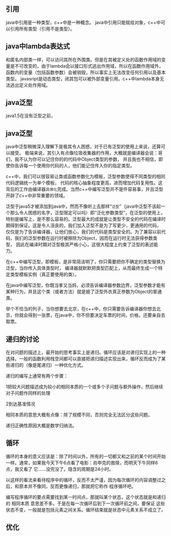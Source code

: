 ## 引用

java中引用是一种类型，c++中是一种概念。
java中引用只能赋给对象，c++中可以引用所有类型（引用不是类型）。


## java中lambda表达式

和匿名内部类一样，可以访问其所在外围类。但是在其被定义处的函数作用域的变量是不可改变的，由于lambda会以接口形式逃出作用域，所以在函数作用域外，
函数内的变量（包括函数参数）会被销毁，所以事实上无法改变任何引用以及基本类型。
javasript是动态类型，闭其包可以被外部变量引用。c++中lambda本身无法逃出定义处作用域。

## java泛型

java1.5在没有泛型之前，

## java泛型

  java中泛型稍微深入理解下是极其令人困惑，对于已有泛型的使用上来说，还算可以接受。
  极端来说，其引入有点像垃圾收集器的作用，大概就是编译器会说：哥们，我不认为你可以记住你的的代码中Object类型的参数，
  并且我也不相信，即使你告诉每一个使用你代码的人，他们能记住传入你的指定类型。

  c++中，我们可以很容易让类或函数参数化为模板，泛型参数使得不同类型的相同代码逻辑统一为单个模板，
代码的核心抽象程度更高，进而增加代码复用性。这背后的工作由编译器`具体化`完成。当然c++中编写泛型并不是件容易事，并且泛型开辟了c++中非常重要的领域。

  泛型于java5才被添加到java中，然而不像听上去那样“`泛型`”（java中泛型不该起一个那么令人困惑的名字，泛型限定可以吗）即“泛化参数类型”，在泛型的使用上，
特别是编写上，是不那么容易的。泛型最大的成就是让类型不安全的代码在编译时期得到保证。这是令人沮丧的，我们加入泛型不是为了写更少，更通用的代码，
仅仅是为了告诉编译器，让他们放心，我们的代码是类型安全的。为了兼容以前代码，我们的泛型参数在运行时被擦除为Object，因而在运行时无法获得参数类型，
因此在编译时期对泛型极其严格小心，这很大程度上约束了泛型的表述能力。

  在c++中编写泛型，即模板，是非常简洁明了，你只需要把你不确定的类型替换为泛型，当你传入具体类型时，
  编译器就默默把类型匹配上，从而最终生成一个特定类型模板实例（真正要使用的类）。
  
  在java中编写泛型，你既当爹又当妈，必须告诉编译器参数边界，泛型参数才能有某种行为，并且这个类（或者方法）就是披了泛型外衣真正参数为Object的普通类。
  
  举个不恰当的列子，当你想要去北京，在c++中，你只需要告诉编译器你想去北京，你就会得到一张票，在java中，你不但要决定车票的时间，价格，还要亲自去取票。
## 递归的讨论

在对问题的描述上，最开始的思考事实上是递归。循环应该是对递归实现上的一种选择。一般的函数利用栈空间都可以直接把递归描述实现出来，循环反而成为了某些递归的（像是尾递归）一种优化方式。

递归的编写上通常有两个步骤：

1把较大问题描述成为较小的相同本质的一个或多个子问题与额外操作，然后继续对子问题作同样的处理

2到达基准情况

相同本质的意思大概有点像：除了规模不同，否则完全无法区分这些问题。

递归正确性原因大概是数学归纳法。
## 循环

循环的本身的意义应该是：除了时间以外，所有的一切都又和之前的某个时间开始一样。通常，如果我今天下午6点看了电影：肖申克的救赎，而明天下午同样6点，我又看了
它……没完没了。隐含的周期是24小时。

以这样的看法来看待程序中的循环，反而不太严谨，因为每次循环的内容调整过之后，和原本并不像同，反而更像递归，那就把它称作 
程序循环吧。

编写程序循环的要点需要找到某一时间点，那就叫某个状态，这个状态就是和递归的 相同本质 意思差不多。于是在每一次循环后到下一次循环前之间，要保证
这些状态不变，一般就是包括元素之间关系。循环结束就是状态中元素关系不成立了。
## 优化


